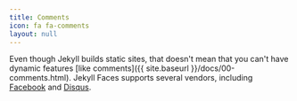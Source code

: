 ```yaml
---
title: Comments
icon: fa fa-comments
layout: null
---
```


Even though Jekyll builds static sites, that doesn't mean that you can't have dynamic features [like comments]({{ site.baseurl }}/docs/00-comments.html). Jekyll Faces supports several vendors, including [Facebook](https://developers.facebook.com/docs/plugins/comments/) and [Disqus](https://disqus.com/).